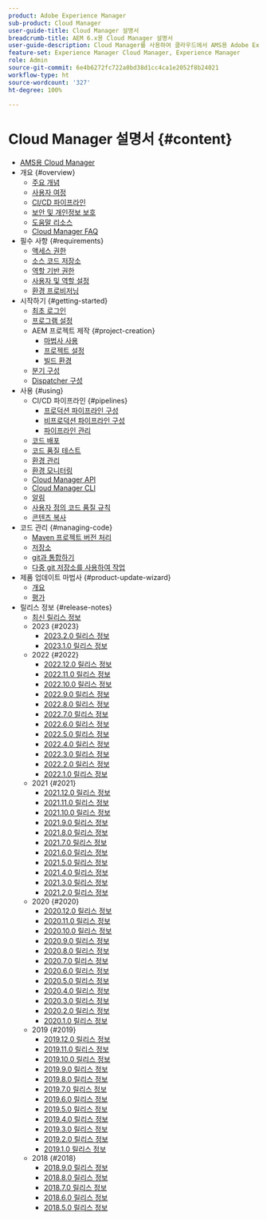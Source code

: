 ```yaml
---
product: Adobe Experience Manager
sub-product: Cloud Manager
user-guide-title: Cloud Manager 설명서
breadcrumb-title: AEM 6.x용 Cloud Manager 설명서
user-guide-description: Cloud Manager를 사용하여 클라우드에서 AMS용 Adobe Experience Manager를 자체 관리하는 방법에 대해 알아보십시오.
feature-set: Experience Manager Cloud Manager, Experience Manager
role: Admin
source-git-commit: 6e4b6272fc722a0bd38d1cc4ca1e2052f8b24021
workflow-type: ht
source-wordcount: '327'
ht-degree: 100%

---
```



# Cloud Manager 설명서 {#content}

+ [AMS용 Cloud Manager](introduction.md)
+ 개요 {#overview}
   + [주요 개념](overview/key-concepts.md)
   + [사용자 여정](overview/user-journey.md)
   + [CI/CD 파이프라인](overview/ci-cd-pipelines.md)
   + [보안 및 개인정보 보호](overview/security-and-privacy.md)
   + [도움말 리소스](overview/help-resources.md)
   + [Cloud Manager FAQ](overview/faqs.md)
+ 필수 사항 {#requirements}
   + [액세스 권한](requirements/access-rights.md)
   + [소스 코드 저장소](requirements/source-code-repository.md)
   + [역할 기반 권한](requirements/role-based-permissions.md)
   + [사용자 및 역할 설정](requirements/users-and-roles.md)
   + [환경 프로비저닝](requirements/environment-provisioning.md)
+ 시작하기 {#getting-started}
   + [최초 로그인](getting-started/first-time-login.md)
   + [프로그램 설정](getting-started/program-setup.md)
   + AEM 프로젝트 제작 {#project-creation}
      + [마법사 사용](getting-started/using-the-wizard.md)
      + [프로젝트 설정](getting-started/project-setup.md)
      + [빌드 환경](getting-started/build-environment.md)
   + [분기 구성](getting-started/configuring-branches.md)
   + [Dispatcher 구성](getting-started/dispatcher-configurations.md)
+ 사용 {#using}
   + CI/CD 파이프라인 {#pipelines}
      + [프로덕션 파이프라인 구성](using/production-pipelines.md)
      + [비프로덕션 파이프라인 구성](using/non-production-pipelines.md)
      + [파이프라인 관리](using/managing-pipelines.md)
   + [코드 배포](using/code-deployment.md)
   + [코드 품질 테스트](using/code-quality-testing.md)
   + [환경 관리](using/managing-environments.md)
   + [환경 모니터링](using/monitoring-environments.md)
   + [Cloud Manager API](https://developer.adobe.com/experience-cloud/cloud-manager/reference/api/)
   + [Cloud Manager CLI](https://github.com/adobe/aio-cli-plugin-cloudmanager/blob/main/README.md)
   + [알림](using/notifications.md)
   + [사용자 정의 코드 품질 규칙](using/custom-code-quality-rules.md)
   + [콘텐츠 복사](using/content-copy.md)
+ 코드 관리 {#managing-code}
   + [Maven 프로젝트 버전 처리](managing-code/maven-project-version.md)
   + [저장소](managing-code/repositories.md)
   + [git과 통합하기](managing-code/git-integration.md)
   + [다중 git 저장소를 사용하여 작업](managing-code/multiple-git-repos.md)
+ 제품 업데이트 마법사 {#product-update-wizard}
   + [개요](product-update-wizard/overview.md)
   + [평가](product-update-wizard/evaluation.md)
+ 릴리스 정보 {#release-notes}
   + [최신 릴리스 정보](release-notes/current.md)
   + 2023 {#2023}
      + [2023.2.0 릴리스 정보](release-notes/2023/2023-2-0.md)
      + [2023.1.0 릴리스 정보](release-notes/2023/2023-1-0.md)
   + 2022 {#2022}
      + [2022.12.0 릴리스 정보](release-notes/2022/2022-12-0.md)
      + [2022.11.0 릴리스 정보](release-notes/2022/2022-11-0.md)
      + [2022.10.0 릴리스 정보](release-notes/2022/2022-10-0.md)
      + [2022.9.0 릴리스 정보](release-notes/2022/2022-9-0.md)
      + [2022.8.0 릴리스 정보](release-notes/2022/2022-8-0.md)
      + [2022.7.0 릴리스 정보](release-notes/2022/2022-7-0.md)
      + [2022.6.0 릴리스 정보](release-notes/2022/2022-6-0.md)
      + [2022.5.0 릴리스 정보](release-notes/2022/2022-5-0.md)
      + [2022.4.0 릴리스 정보](release-notes/2022/2022-4-0.md)
      + [2022.3.0 릴리스 정보](release-notes/2022/2022-3-0.md)
      + [2022.2.0 릴리스 정보](release-notes/2022/2022-2-0.md)
      + [2022.1.0 릴리스 정보](release-notes/2022/2022-1-0.md)
   + 2021 {#2021}
      + [2021.12.0 릴리스 정보](release-notes/2021/2021-12-0.md)
      + [2021.11.0 릴리스 정보](release-notes/2021/2021-11-0.md)
      + [2021.10.0 릴리스 정보](release-notes/2021/2021-10-0.md)
      + [2021.9.0 릴리스 정보](release-notes/2021/2021-9-0.md)
      + [2021.8.0 릴리스 정보](release-notes/2021/2021-8-0.md)
      + [2021.7.0 릴리스 정보](release-notes/2021/2021-7-0.md)
      + [2021.6.0 릴리스 정보](release-notes/2021/2021-6-0.md)
      + [2021.5.0 릴리스 정보](release-notes/2021/2021-5-0.md)
      + [2021.4.0 릴리스 정보](release-notes/2021/2021-4-0.md)
      + [2021.3.0 릴리스 정보](release-notes/2021/2021-3-0.md)
      + [2021.2.0 릴리스 정보](release-notes/2021/2021-2-0.md)
   + 2020 {#2020}
      + [2020.12.0 릴리스 정보](release-notes/2020/2020-12-0.md)
      + [2020.11.0 릴리스 정보](release-notes/2020/2020-11-0.md)
      + [2020.10.0 릴리스 정보](release-notes/2020/2020-10-0.md)
      + [2020.9.0 릴리스 정보](release-notes/2020/2020-9-0.md)
      + [2020.8.0 릴리스 정보](release-notes/2020/2020-8-0.md)
      + [2020.7.0 릴리스 정보](release-notes/2020/2020-7-0.md)
      + [2020.6.0 릴리스 정보](release-notes/2020/2020-6-0.md)
      + [2020.5.0 릴리스 정보](release-notes/2020/2020-5-0.md)
      + [2020.4.0 릴리스 정보](release-notes/2020/2020-4-0.md)
      + [2020.3.0 릴리스 정보](release-notes/2020/2020-3-0.md)
      + [2020.2.0 릴리스 정보](release-notes/2020/2020-2-0.md)
      + [2020.1.0 릴리스 정보](release-notes/2020/2020-1-0.md)
   + 2019 {#2019}
      + [2019.12.0 릴리스 정보](release-notes/2019/2019-12-0.md)
      + [2019.11.0 릴리스 정보](release-notes/2019/2019-11-0.md)
      + [2019.10.0 릴리스 정보](release-notes/2019/2019-10-0.md)
      + [2019.9.0 릴리스 정보](release-notes/2019/2019-9-0.md)
      + [2019.8.0 릴리스 정보](release-notes/2019/2019-8-0.md)
      + [2019.7.0 릴리스 정보](release-notes/2019/2019-7-0.md)
      + [2019.6.0 릴리스 정보](release-notes/2019/2019-6-0.md)
      + [2019.5.0 릴리스 정보](release-notes/2019/2019-5-0.md)
      + [2019.4.0 릴리스 정보](release-notes/2019/2019-4-0.md)
      + [2019.3.0 릴리스 정보](release-notes/2019/2019-3-0.md)
      + [2019.2.0 릴리스 정보](release-notes/2019/2019-2-0.md)
      + [2019.1.0 릴리스 정보](release-notes/2019/2019-1-0.md)
   + 2018 {#2018}
      + [2018.9.0 릴리스 정보](release-notes/2018/2018-9-0.md)
      + [2018.8.0 릴리스 정보](release-notes/2018/2018-8-0.md)
      + [2018.7.0 릴리스 정보](release-notes/2018/2018-7-0.md)
      + [2018.6.0 릴리스 정보](release-notes/2018/2018-6-0.md)
      + [2018.5.0 릴리스 정보](release-notes/2018/2018-5-0.md)
